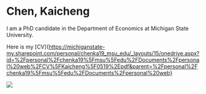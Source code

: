 # Chen, Kaicheng

I am a PhD candidate in the Department of Economics at Michigan State University.

Here is my [CV]{https://michiganstate-my.sharepoint.com/personal/chenka19_msu_edu/_layouts/15/onedrive.aspx?id=%2Fpersonal%2Fchenka19%5Fmsu%5Fedu%2FDocuments%2Fpersonal%20web%2FCV%5FKaicheng%5F0519%2Epdf&parent=%2Fpersonal%2Fchenka19%5Fmsu%5Fedu%2FDocuments%2Fpersonal%20web}




![](https://michiganstate-my.sharepoint.com/:i:/r/personal/chenka19_msu_edu/Documents/personal%20web/_DSC1623_new.jpeg?csf=1&web=1&e=Pyuofq)
